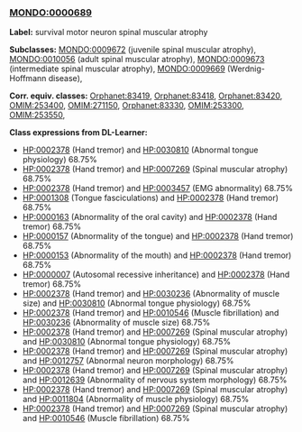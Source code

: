 
### [MONDO:0000689](http://purl.obolibrary.org/obo/MONDO_0000689)
**Label:** survival motor neuron spinal muscular atrophy

**Subclasses:** [MONDO:0009672](http://purl.obolibrary.org/obo/MONDO_0009672) (juvenile spinal muscular atrophy), [MONDO:0010056](http://purl.obolibrary.org/obo/MONDO_0010056) (adult spinal muscular atrophy), [MONDO:0009673](http://purl.obolibrary.org/obo/MONDO_0009673) (intermediate spinal muscular atrophy), [MONDO:0009669](http://purl.obolibrary.org/obo/MONDO_0009669) (Werdnig-Hoffmann disease), 

**Corr. equiv. classes:** [Orphanet:83419](http://www.orpha.net/ORDO/Orphanet_83419), [Orphanet:83418](http://www.orpha.net/ORDO/Orphanet_83418), [Orphanet:83420](http://www.orpha.net/ORDO/Orphanet_83420), [OMIM:253400](http://purl.obolibrary.org/obo/OMIM_253400), [OMIM:271150](http://purl.obolibrary.org/obo/OMIM_271150), [Orphanet:83330](http://www.orpha.net/ORDO/Orphanet_83330), [OMIM:253300](http://purl.obolibrary.org/obo/OMIM_253300), [OMIM:253550](http://purl.obolibrary.org/obo/OMIM_253550), 

**Class expressions from DL-Learner:**

- [HP:0002378](http://purl.obolibrary.org/obo/HP_0002378) (Hand tremor) and [HP:0030810](http://purl.obolibrary.org/obo/HP_0030810) (Abnormal tongue physiology) 68.75%
- [HP:0002378](http://purl.obolibrary.org/obo/HP_0002378) (Hand tremor) and [HP:0007269](http://purl.obolibrary.org/obo/HP_0007269) (Spinal muscular atrophy) 68.75%
- [HP:0002378](http://purl.obolibrary.org/obo/HP_0002378) (Hand tremor) and [HP:0003457](http://purl.obolibrary.org/obo/HP_0003457) (EMG abnormality) 68.75%
- [HP:0001308](http://purl.obolibrary.org/obo/HP_0001308) (Tongue fasciculations) and [HP:0002378](http://purl.obolibrary.org/obo/HP_0002378) (Hand tremor) 68.75%
- [HP:0000163](http://purl.obolibrary.org/obo/HP_0000163) (Abnormality of the oral cavity) and [HP:0002378](http://purl.obolibrary.org/obo/HP_0002378) (Hand tremor) 68.75%
- [HP:0000157](http://purl.obolibrary.org/obo/HP_0000157) (Abnormality of the tongue) and [HP:0002378](http://purl.obolibrary.org/obo/HP_0002378) (Hand tremor) 68.75%
- [HP:0000153](http://purl.obolibrary.org/obo/HP_0000153) (Abnormality of the mouth) and [HP:0002378](http://purl.obolibrary.org/obo/HP_0002378) (Hand tremor) 68.75%
- [HP:0000007](http://purl.obolibrary.org/obo/HP_0000007) (Autosomal recessive inheritance) and [HP:0002378](http://purl.obolibrary.org/obo/HP_0002378) (Hand tremor) 68.75%
- [HP:0002378](http://purl.obolibrary.org/obo/HP_0002378) (Hand tremor) and [HP:0030236](http://purl.obolibrary.org/obo/HP_0030236) (Abnormality of muscle size) and [HP:0030810](http://purl.obolibrary.org/obo/HP_0030810) (Abnormal tongue physiology) 68.75%
- [HP:0002378](http://purl.obolibrary.org/obo/HP_0002378) (Hand tremor) and [HP:0010546](http://purl.obolibrary.org/obo/HP_0010546) (Muscle fibrillation) and [HP:0030236](http://purl.obolibrary.org/obo/HP_0030236) (Abnormality of muscle size) 68.75%
- [HP:0002378](http://purl.obolibrary.org/obo/HP_0002378) (Hand tremor) and [HP:0007269](http://purl.obolibrary.org/obo/HP_0007269) (Spinal muscular atrophy) and [HP:0030810](http://purl.obolibrary.org/obo/HP_0030810) (Abnormal tongue physiology) 68.75%
- [HP:0002378](http://purl.obolibrary.org/obo/HP_0002378) (Hand tremor) and [HP:0007269](http://purl.obolibrary.org/obo/HP_0007269) (Spinal muscular atrophy) and [HP:0012757](http://purl.obolibrary.org/obo/HP_0012757) (Abnormal neuron morphology) 68.75%
- [HP:0002378](http://purl.obolibrary.org/obo/HP_0002378) (Hand tremor) and [HP:0007269](http://purl.obolibrary.org/obo/HP_0007269) (Spinal muscular atrophy) and [HP:0012639](http://purl.obolibrary.org/obo/HP_0012639) (Abnormality of nervous system morphology) 68.75%
- [HP:0002378](http://purl.obolibrary.org/obo/HP_0002378) (Hand tremor) and [HP:0007269](http://purl.obolibrary.org/obo/HP_0007269) (Spinal muscular atrophy) and [HP:0011804](http://purl.obolibrary.org/obo/HP_0011804) (Abnormality of muscle physiology) 68.75%
- [HP:0002378](http://purl.obolibrary.org/obo/HP_0002378) (Hand tremor) and [HP:0007269](http://purl.obolibrary.org/obo/HP_0007269) (Spinal muscular atrophy) and [HP:0010546](http://purl.obolibrary.org/obo/HP_0010546) (Muscle fibrillation) 68.75%


